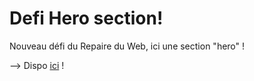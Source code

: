 # Defi Hero section!

Nouveau défi du Repaire du Web, ici une section "hero" !

--> Dispo [ici](https://vavart.github.io/defi-hero-section/) !
